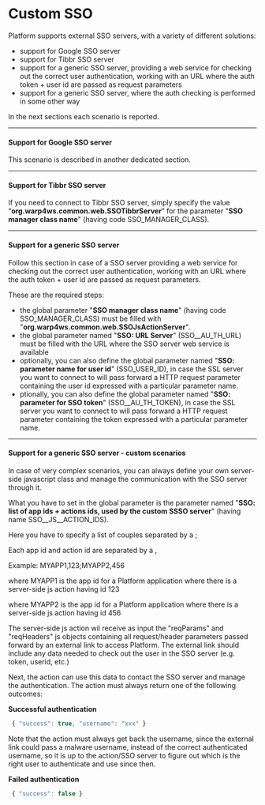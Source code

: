 # Custom SSO

Platform supports external SSO servers, with a variety of different solutions:

* support for Google SSO server
* support for Tibbr SSO server
* support for a generic SSO server, providing a web service for checking out the correct user authentication, working with an URL where the auth token + user id are passed as request parameters
* support for a generic SSO server, where the auth checking is performed in some other way

In the next sections each scenario is reported.

---

#### Support for Google SSO server

This scenario is described in another dedicated section.

---

#### Support for Tibbr SSO server

If you need to connect to Tibbr SSO server, simply specify the value “**org.warp4ws.common.web.SSOTibbrServer**” for the parameter "**SSO manager class name**" \(having code SSO\_MANAGER\_CLASS\).

---

#### Support for a generic SSO server

Follow this section in case of a SSO server providing a web service for checking out the correct user authentication, working with an URL where the auth token + user id are passed as request parameters.

These are the required steps:

* the global parameter "**SSO manager class name**" \(having code SSO\_MANAGER\_CLASS\) must be filled with "**org.warp4ws.common.web.SSOJsActionServer**".
* the global parameter named "**SSO: URL Server**" \(SSO\__AU_TH\_URL\) must be filled with the URL where the SSO server web service is available
* optionally, you can also define the global parameter named "**SSO: parameter name for user id**" \(SSO\_USER\_ID\), in case the SSL server you want to connect to will pass forward a HTTP request parameter containing the user id expressed with a particular parameter name.
* ptionally, you can also define the global parameter named "**SSO: parameter for SSO token**" \(SSO\__AU_TH\_TOKEN\), in case the SSL server you want to connect to will pass forward a HTTP request parameter containing the token expressed with a particular parameter name.

---

#### Support for a generic SSO server - custom scenarios

In case of very complex scenarios, you can always define your own server-side javascript class and manage the communication with the SSO server through it.

What you have to set in the global parameter is the parameter named "**SSO: list of app ids + actions ids, used by the custom SSSO server**" \(having name SSO\__JS\__ACTION\_IDS\). 

Here you have to specify a list of couples separated by a ;

Each app id and action id are separated by a ,

Example: MYAPP1,123;MYAPP2,456

where MYAPP1 is the app id for a Platform application where there is a server-side js action having id 123

where MYAPP2 is the app id for a Platform application where there is a server-side js action having id 456

The server-side js action wil receive as input the "reqParams" and "reqHeaders" js objects containing all request/header parameters passed forward by an external link to access Platform. The external link should include any data needed to check out the user in the SSO server \(e.g. token, userid, etc.\)

Next, the action can  use this data to contact the SSO server and manage the authentication. The action must always return one of the following outcomes:

**Successful authentication**

```js
 { "success": true, "username": "xxx" } 
```

Note that the action must always get back the username, since the external link could pass a malware username, instead of the correct authenticated username, so it is up to the action/SSO server to figure out which is the right user to authenticate and use since then.

**Failed authentication**

```js
 { "success": false } 
```







